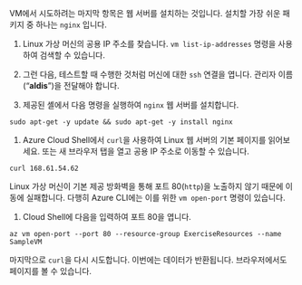 VM에서 시도하려는 마지막 항목은 웹 서버를 설치하는 것입니다. 설치할 가장 쉬운 패키지 중 하나는 `nginx` 입니다.

1. Linux 가상 머신의 공용 IP 주소를 찾습니다. `vm list-ip-addresses` 명령을 사용하여 검색할 수 있습니다.

1. 그런 다음, 테스트할 때 수행한 것처럼 머신에 대한 `ssh` 연결을 엽니다. 관리자 이름(“**aldis**”)을 전달해야 합니다.

1. 제공된 셸에서 다음 명령을 실행하여 `nginx` 웹 서버를 설치합니다.

```azurecli
sudo apt-get -y update && sudo apt-get -y install nginx
```

1. Azure Cloud Shell에서 `curl`을 사용하여 Linux 웹 서버의 기본 페이지를 읽어보세요. 또는 새 브라우저 탭을 열고 공용 IP 주소로 이동할 수 있습니다.

```azurecli
curl 168.61.54.62
```

Linux 가상 머신이 기본 제공 방화벽을 통해 포트 80(`http`)을 노출하지 않기 때문에 이동에 실패합니다. 다행히 Azure CLI에는 이를 위한 `vm open-port` 명령이 있습니다. 

1. Cloud Shell에 다음을 입력하여 포트 80을 엽니다.

```
az vm open-port --port 80 --resource-group ExerciseResources --name SampleVM
```

마지막으로 `curl`을 다시 시도합니다. 이번에는 데이터가 반환됩니다. 브라우저에서도 페이지를 볼 수 있습니다.
